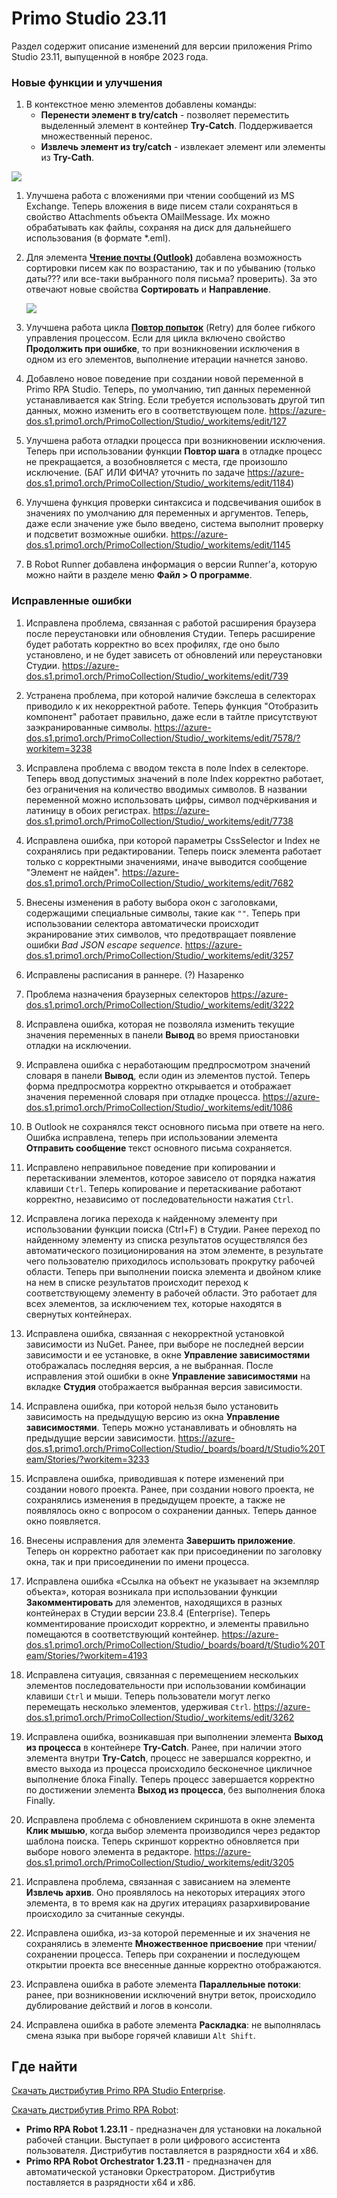 # Primo Studio 23.11
Раздел содержит описание изменений для версии приложения Primo Studio 23.11, выпущенной в ноябре 2023 года.

### Новые функции и улучшения

1. В контекстное меню элементов добавлены команды:
   * **Перенести элемент в try/catch** - позволяет переместить выделенный элемент в контейнер **Try-Catch**. Поддерживается множественный перенос.
   * **Извлечь элемент из try/catch** - извлекает элемент или элементы из **Try-Cath**.

  ![](<../../.gitbook/assets1/move-element-to-try-catch.png>)

1. Улучшена работа с вложениями при чтении сообщений из MS Exchange. Теперь вложения в виде писем стали сохраняться в свойство Attachments объекта OMailMessage. Их можно обрабатывать как файлы, сохраняя на диск для дальнейшего использования (в формате \*.eml).
1. Для элемента [**Чтение почты (Outlook)**](https://docs.primo-rpa.ru/primo-rpa/g_elements/el_basic/els_outlook/el_outlook_readmail) добавлена возможность сортировки писем как по возрастанию, так и по убыванию (только даты??? или все-таки выбранного поля письма? проверить). За это отвечают новые свойства **Сортировать** и **Направление**.

   ![](<../../.gitbook/assets1/outlook-read-mail-sorting-parameters.png>)

1. Улучшена работа цикла [**Повтор попыток**](https://docs.primo-rpa.ru/primo-rpa/g_elements/el_basic/els_logic/el_retry) (Retry) для более гибкого управления процессом. Если для цикла включено свойство **Продолжить при ошибке**, то при возникновении исключения в одном из его элементов, выполнение итерации начнется заново.
1. Добавлено новое поведение при создании новой переменной в Primo RPA Studio. Теперь, по умолчанию, тип данных переменной устанавливается как String. Если требуется использовать другой тип данных, можно изменить его в соответствующем поле. https://azure-dos.s1.primo1.orch/PrimoCollection/Studio/_workitems/edit/127

1. Улучшена работа отладки процесса при возникновении исключения. Теперь при использовании функции **Повтор шага** в отладке процесс не прекращается, а возобновляется с места, где произошло исключение. (БАГ ИЛИ ФИЧА? уточнить по задаче https://azure-dos.s1.primo1.orch/PrimoCollection/Studio/_workitems/edit/1184)
1. Улучшена функция проверки синтаксиса и подсвечивания ошибок в значениях по умолчанию для переменных и аргументов. Теперь, даже если значение уже было введено, система выполнит проверку и подсветит возможные ошибки. https://azure-dos.s1.primo1.orch/PrimoCollection/Studio/_workitems/edit/1145
1. В Robot Runner добавлена информация о версии Runner'a, которую можно найти в разделе меню **Файл > О программе**. 


### Исправленные ошибки 

1. Исправлена проблема, связанная с работой расширения браузера после переустановки или обновления Студии. Теперь расширение будет работать корректно во всех профилях, где оно было установлено, и не будет зависеть от обновлений или переустановки Студии. https://azure-dos.s1.primo1.orch/PrimoCollection/Studio/_workitems/edit/739
1. Устранена проблема, при которой наличие бэкслеша в селекторах приводило к их некорректной работе. Теперь функция "Отобразить компонент" работает правильно, даже если в тайтле присутствуют заэкранированные символы. https://azure-dos.s1.primo1.orch/PrimoCollection/Studio/_workitems/edit/7578/?workitem=3238
1. Исправлена проблема с вводом текста в поле Index в селекторе. Теперь ввод допустимых значений в поле Index корректно работает, без ограничения на количество вводимых символов. В названии переменной можно использовать цифры, символ подчёркивания и латиницу в обоих регистрах. https://azure-dos.s1.primo1.orch/PrimoCollection/Studio/_workitems/edit/7738
1. Исправлена ошибка, при которой параметры CssSelector и Index не сохранялись при редактировании. Теперь поиск элемента работает только с корректными значениями, иначе выводится сообщение "Элемент не найден". https://azure-dos.s1.primo1.orch/PrimoCollection/Studio/_workitems/edit/7682
1. Внесены изменения в работу выбора окон с заголовками, содержащими специальные символы, такие как `""`. Теперь при использовании селектора автоматически происходит экранирование этих символов, что предотвращает появление ошибки *Bad JSON escape sequence*. https://azure-dos.s1.primo1.orch/PrimoCollection/Studio/_workitems/edit/3257
1. Исправлены расписания в раннере. (?) Назаренко
1. Проблема назначения браузерных селекторов https://azure-dos.s1.primo1.orch/PrimoCollection/Studio/_workitems/edit/3222


1. Исправлена ошибка, которая не позволяла изменить текущие значения переменных в панели **Вывод** во время приостановки отладки на исключении. 
1. Исправлена ошибка с неработающим предпросмотром значений словаря в панели **Вывод**, если один из элементов пустой. Теперь форма предпросмотра корректно открывается и отображает значения переменной словаря при отладке процесса. https://azure-dos.s1.primo1.orch/PrimoCollection/Studio/_workitems/edit/1086
1. В Outlook не сохранялся текст основного письма при ответе на него. Ошибка исправлена, теперь при использовании элемента **Отправить сообщение** текст основного письма сохраняется. 
1. Исправлено неправильное поведение при копировании и перетаскивании элементов, которое зависело от порядка нажатия клавиши `Ctrl`. Теперь копирование и перетаскивание работают корректно, независимо от последовательности нажатия `Ctrl`. 
1. Исправлена логика перехода к найденному элементу при использовании функции поиска (Ctrl+F) в Студии. Ранее переход по найденному элементу из списка результатов осуществлялся без автоматического позиционирования на этом элементе, в результате чего пользователю приходилось использовать прокрутку рабочей области. Теперь при выполнении поиска элемента и двойном клике на нем в списке результатов происходит переход к соответствующему элементу в рабочей области. Это работает для всех элементов, за исключением тех, которые находятся в свернутых контейнерах. 
1. Исправлена ошибка, связанная с некорректной установкой зависимости из NuGet. Ранее, при выборе не последней версии зависимости и ее установке, в окне **Управление зависимостями** отображалась последняя версия, а не выбранная. После исправления этой ошибки в окне **Управление зависимостями** на вкладке **Студия** отображается выбранная версия зависимости. 
1. Исправлена ошибка, при которой нельзя было установить зависимость на предыдущую версию из окна **Управление зависимостями**. Теперь можно устанавливать и обновлять на предыдущие версии зависимости. https://azure-dos.s1.primo1.orch/PrimoCollection/Studio/_boards/board/t/Studio%20Team/Stories/?workitem=3233
1. Исправлена ошибка, приводившая к потере изменений при создании нового проекта. Ранее, при создании нового проекта, не сохранялись изменения в предыдущем проекте, а также не появлялось окно с вопросом о сохранении данных. Теперь данное окно появляется.
1. Внесены исправления для элемента **Завершить приложение**. Теперь он корректно работает как при присоединении по заголовку окна, так и при присоединении по имени процесса. 
1. Исправлена ошибка «Ссылка на объект не указывает на экземпляр объекта», которая возникала при использовании функции **Закомментировать** для элементов, находящихся в разных контейнерах в Студии версии 23.8.4 (Enterprise). Теперь комментирование происходит корректно, и элементы правильно помещаются в соответствующий контейнер. https://azure-dos.s1.primo1.orch/PrimoCollection/Studio/_boards/board/t/Studio%20Team/Stories/?workitem=4193
1. Исправлена ситуация, связанная с перемещением нескольких элементов последовательности при использовании комбинации клавиши `Ctrl` и мыши. Теперь пользователи могут легко перемещать несколько элементов, удерживая `Ctrl`. https://azure-dos.s1.primo1.orch/PrimoCollection/Studio/_workitems/edit/3262
1. Исправлена ошибка, возникавшая при выполнении элемента **Выход из процесса** в контейнере **Try-Catch**. Ранее, при наличии этого элемента внутри **Try-Catch**, процесс не завершался корректно, и вместо выхода из процесса происходило бесконечное цикличное выполнение блока Finally. Теперь процесс завершается корректно по достижении элемента **Выход из процесса**, без выполнения блока Finally.
1. Исправлена проблема с обновлением скриншота в окне элемента **Клик мышью**, когда выбор элемента производился через редактор шаблона поиска. Теперь скриншот корректно обновляется при выборе нового элемента в редакторе.
https://azure-dos.s1.primo1.orch/PrimoCollection/Studio/_workitems/edit/3205
1. Исправлена проблема, связанная с зависанием на элементе **Извлечь архив**. Оно проявлялось на некоторых итерациях этого элемента, в то время как на других итерациях разархивирование происходило за считанные секунды.
1. Исправлена ошибка, из-за которой переменные и их значения не сохранялись в элементе **Множественное присвоение** при чтении/сохранении процесса. Теперь при сохранении и последующем открытии проекта все внесенные данные корректно отображаются. 
1. Исправлена ошибка в работе элемента **Параллельные потоки**: ранее, при возникновении исключений внутри веток, происходило дублирование действий и логов в консоли. 
1. Исправлена ошибка в работе элемента **Раскладка**: не выполнялась смена языка при выборе горячей клавиши `Alt Shift`.

## Где найти
[Скачать дистрибутив Primo RPA Studio Enterprise](https://disk.primo-rpa.ru/index.php/s/primo?path=%2FRelease%2FStudio).

[Скачать дистрибутив Primo RPA Robot](https://disk.primo-rpa.ru/index.php/s/primo?path=%2FRelease%2FRobot):
* **Primo RPA Robot 1.23.11** - предназначен для установки на локальной рабочей станции. Выступает в роли цифрового ассистента пользователя. Дистрибутив поставляется в разрядности x64 и x86.
* **Primo RPA Robot Orchestrator 1.23.11** - предназначен для автоматической установки Оркестратором. Дистрибутив поставляется в разрядности x64 и x86.

